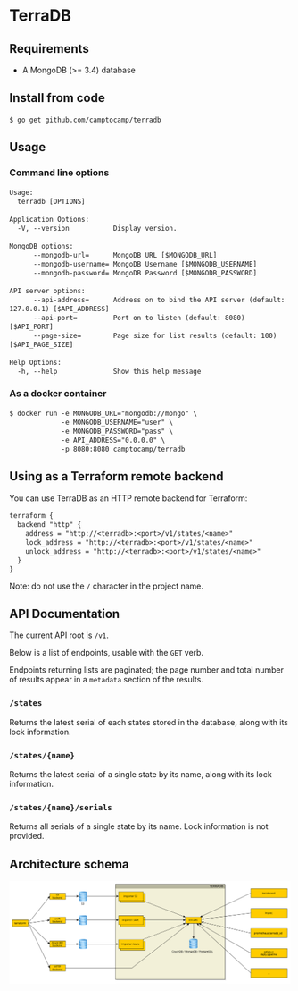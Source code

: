 # TerraDB

## Requirements

* A MongoDB (>= 3.4) database


## Install from code

```shell
$ go get github.com/camptocamp/terradb 
```


## Usage

### Command line options

```
Usage:
  terradb [OPTIONS]

Application Options:
  -V, --version           Display version.

MongoDB options:
      --mongodb-url=      MongoDB URL [$MONGODB_URL]
      --mongodb-username= MongoDB Username [$MONGODB_USERNAME]
      --mongodb-password= MongoDB Password [$MONGODB_PASSWORD]

API server options:
      --api-address=      Address on to bind the API server (default: 127.0.0.1) [$API_ADDRESS]
      --api-port=         Port on to listen (default: 8080) [$API_PORT]
      --page-size=        Page size for list results (default: 100) [$API_PAGE_SIZE]

Help Options:
  -h, --help              Show this help message
```


### As a docker container

```shell
$ docker run -e MONGODB_URL="mongodb://mongo" \
             -e MONGODB_USERNAME="user" \
             -e MONGODB_PASSWORD="pass" \
             -e API_ADDRESS="0.0.0.0" \
             -p 8080:8080 camptocamp/terradb
```


## Using as a Terraform remote backend


You can use TerraDB as an HTTP remote backend for Terraform:

```hcl
terraform {
  backend "http" {
    address = "http://<terradb>:<port>/v1/states/<name>"
    lock_address = "http://<terradb>:<port>/v1/states/<name>"
    unlock_address = "http://<terradb>:<port>/v1/states/<name>"
  }
}
```

Note: do not use the `/` character in the project name.


## API Documentation

The current API root is `/v1`.

Below is a list of endpoints, usable with the `GET` verb.

Endpoints returning lists are paginated; the page number and total number of results
appear in a `metadata` section of the results.


### `/states`

Returns the latest serial of each states stored in the database, along with its
lock information.


### `/states/{name}`

Returns the latest serial of a single state by its name, along with its lock
information.


### `/states/{name}/serials`

Returns all serials of a single state by its name. Lock information is not
provided.




## Architecture schema

![schema](terraDB.svg)
